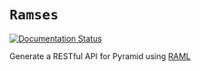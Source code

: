 # `Ramses`
[![Documentation Status](https://readthedocs.org/projects/ramses/badge/?version=latest)](https://readthedocs.org/projects/ramses/?badge=latest)

Generate a RESTful API for Pyramid using [RAML](http://raml.org)
